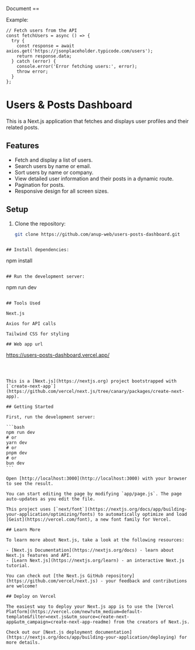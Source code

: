Document ==

Example: 

````
// Fetch users from the API
const fetchUsers = async () => {
  try {
    const response = await axios.get('https://jsonplaceholder.typicode.com/users');
    return response.data;
  } catch (error) {
    console.error('Error fetching users:', error);
    throw error;
  }
};

````

# Users & Posts Dashboard

This is a Next.js application that fetches and displays user profiles and their related posts.

## Features
- Fetch and display a list of users.
- Search users by name or email.
- Sort users by name or company.
- View detailed user information and their posts in a dynamic route.
- Pagination for posts.
- Responsive design for all screen sizes.

## Setup
1. Clone the repository:
   ```bash
   git clone https://github.com/anup-web/users-posts-dashboard.git

````

## Install dependencies:

````
npm install

````

## Run the development server:

````
npm run dev

````

## Tools Used

Next.js

Axios for API calls

Tailwind CSS for styling

## Web app url

````
https://users-posts-dashboard.vercel.app/

````



This is a [Next.js](https://nextjs.org) project bootstrapped with [`create-next-app`](https://github.com/vercel/next.js/tree/canary/packages/create-next-app).

## Getting Started

First, run the development server:

```bash
npm run dev
# or
yarn dev
# or
pnpm dev
# or
bun dev
```

Open [http://localhost:3000](http://localhost:3000) with your browser to see the result.

You can start editing the page by modifying `app/page.js`. The page auto-updates as you edit the file.

This project uses [`next/font`](https://nextjs.org/docs/app/building-your-application/optimizing/fonts) to automatically optimize and load [Geist](https://vercel.com/font), a new font family for Vercel.

## Learn More

To learn more about Next.js, take a look at the following resources:

- [Next.js Documentation](https://nextjs.org/docs) - learn about Next.js features and API.
- [Learn Next.js](https://nextjs.org/learn) - an interactive Next.js tutorial.

You can check out [the Next.js GitHub repository](https://github.com/vercel/next.js) - your feedback and contributions are welcome!

## Deploy on Vercel

The easiest way to deploy your Next.js app is to use the [Vercel Platform](https://vercel.com/new?utm_medium=default-template&filter=next.js&utm_source=create-next-app&utm_campaign=create-next-app-readme) from the creators of Next.js.

Check out our [Next.js deployment documentation](https://nextjs.org/docs/app/building-your-application/deploying) for more details.

